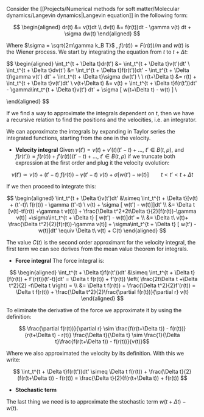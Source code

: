 Consider the [[Projects/Numerical methods for soft matter/Molecular dynamics/Langevin dynamics|Langevin equation]] in the following form:

$$ 
\begin{aligned}
dr(t) &= v(t)dt \\
dv(t) &= f(r(t))dt - \gamma v(t) dt + \sigma dw(t)
\end{aligned}
$$

Where $\sigma = \sqrt{2m\gamma k_B T}$ ,  $f(r(t)) = F(r(t))/m$ and $w(t)$ is the Wiener process. We start by integrating the equation from $t$ to $t + \Delta t$:

$$ 
\begin{aligned}
\int_t^{t + \Delta t}dr(t') &= 
\int_t^{t + \Delta t}v(t')dt' \\
\int_t^{t + \Delta t}dv(t') &= 
\int_t^{t + \Delta t}f(r(t'))dt' - 
\int_t^{t + \Delta t}\gamma v(t') dt' + 
\int_t^{t + \Delta t}\sigma dw(t') \\
\\
r(t+\Delta t) &= r(t) +
\int_t^{t + \Delta t}v(t')dt' \\
v(t+\Delta t) &= v(t) + 
\int_t^{t + \Delta t}f(r(t'))dt' - 
\gamma\int_t^{t + \Delta t}v(t') dt' + \sigma [ w(t+\Delta t) - w(t) ] \\

\end{aligned}
$$

If we find a way to approximate the integrals dependent on $t$, then we have a recursive relation to find the positions and the velocities, i.e. an integrator.

We can approximate the integrals by expanding in Taylor series the integrated functions, starting from the one in the velocity.

- **Velocity integral**
Given $v(t') = v(t) + v'(t)(t'-t) + \dots,\ t' \in B(t,\rho)$, and $f(r(t')) = f(r(t)) + f'(r(t))(t'-t) + \dots,\ t' \in B(t,\rho)$ if we truncate both expression at the first order and plug it the velocity evolution:

$$ v(t') \simeq v(t) + (t'-t)
\ f(r(t)) - 
\gamma (t'-t) \ v(t) + \sigma [ w(t') - w(t)] \qquad t<t'<t+\Delta t  $$

If we then proceed to integrate this:

$$
\begin{aligned}
\int_t^{t + \Delta t}v(t')dt' &\simeq \int_t^{t + \Delta t}[v(t) + (t'-t)\ f(r(t)) - 
\gamma (t'-t) \ v(t) + \sigma [ w(t') - w(t)]]dt' \\
&= \Delta t [v(t)-tf(r(t) +\gamma t v(t))] + \frac{\Delta t^2+2t\Delta t}{2}[f(r(t))-\gamma v(t)] +\sigma\int_t^{t + \Delta t}  [ w(t') - w(t)]dt' = \\
&= \Delta t\ v(t)+ \frac{\Delta t^2}{2}[f(r(t))-\gamma v(t)] + \sigma\int_t^{t + \Delta t}  [ w(t') - w(t)]dt' \equiv \Delta t\ v(t) + C(t)
\end{aligned}
$$

The value $C(t)$ is the second order approximant for the velocity integral, the first term we can see derives from the mean value theorem for integrals.

- **Force integral**
The force integral is:

$$
\begin{aligned}
\int_t^{t + \Delta t}f(r(t'))dt' &\simeq \int_t^{t + \Delta t}[f(r(t)) + f'(r(t))(t'-t)]dt' = \Delta t f(r(t)) + f'(r(t)) \left( \frac{2t\Delta t +\Delta t^2}{2} -t\Delta t \right) = \\
&= \Delta t f(r(t)) + \frac{\Delta t^2}{2}f'(r(t)) = \Delta t f(r(t)) + \frac{\Delta t^2}{2}\frac{\partial f(r(t))}{\partial r} v(t)  
\end{aligned}
$$

To eliminate the derivative of the force we approximate it by using the definition:

$$ \frac{\partial f(r(t))}{\partial r} \sim \frac{f(r(t+\Delta t)) - f(r(t))}{r(t+\Delta t) - r(t)} \frac{\Delta t}{\Delta t} \sim \frac{1}{\Delta t}\frac{f(r(t+\Delta t)) - f(r(t))}{v(t)}$$

Where we also approximated the velocity by its definition. With this we write:

$$ \int_t^{t + \Delta t}f(r(t'))dt' \simeq \Delta t f(r(t)) + \frac{\Delta t}{2}(f(r(t+\Delta t)) - f(r(t)) = \frac{\Delta t}{2}(f(r(t+\Delta t)) + f(r(t)) $$

- **Stochastic term**

The last thing we need is to approximate the stochastic term $w(t+\Delta t) - w(t)$.
